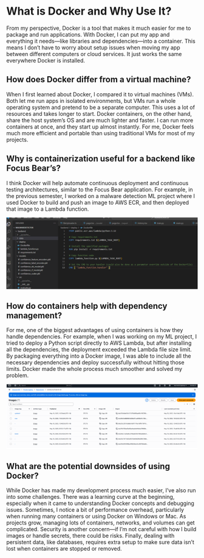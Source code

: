 
# What is Docker and Why Use It?

From my perspective, Docker is a tool that makes it much easier for me to package and run applications. With Docker, I can put my app and everything it needs—like libraries and dependencies—into a container. This means I don’t have to worry about setup issues when moving my app between different computers or cloud services. It just works the same everywhere Docker is installed.
## How does Docker differ from a virtual machine?
When I first learned about Docker, I compared it to virtual machines (VMs). Both let me run apps in isolated environments, but VMs run a whole operating system and pretend to be a separate computer. This uses a lot of resources and takes longer to start. Docker containers, on the other hand, share the host system’s OS and are much lighter and faster. I can run more containers at once, and they start up almost instantly. For me, Docker feels much more efficient and portable than using traditional VMs for most of my projects.

## Why is containerization useful for a backend like Focus Bear’s?
I think Docker will help automate continuous deployment and continuous testing architectures, similar to the Focus Bear application. For example, in the previous semester, I worked on a malware detection ML project where I used Docker to build and push an image to AWS ECR, and then deployed that image to a Lambda function.

![alt text](image.png)



## How do containers help with dependency management?

For me, one of the biggest advantages of using containers is how they handle dependencies. For example, when I was working on my ML project, I tried to deploy a Python script directly to AWS Lambda, but after installing all the dependencies, the deployment exceeded the Lambda file size limit. By packaging everything into a Docker image, I was able to include all the necessary dependencies and deploy successfully without hitting those limits. Docker made the whole process much smoother and solved my problem.

![alt text](image-1.png)

## What are the potential downsides of using Docker?
While Docker has made my development process much easier, I’ve also run into some challenges. There was a learning curve at the beginning, especially when it came to understanding Docker concepts and debugging issues. Sometimes, I notice a bit of performance overhead, particularly when running many containers or using Docker on Windows or Mac. As projects grow, managing lots of containers, networks, and volumes can get complicated. Security is another concern—if I’m not careful with how I build images or handle secrets, there could be risks. Finally, dealing with persistent data, like databases, requires extra setup to make sure data isn’t lost when containers are stopped or removed.